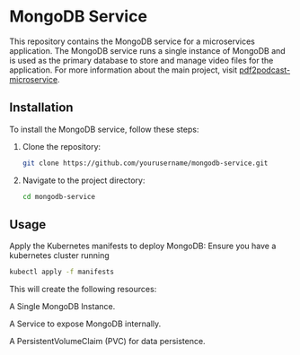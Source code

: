 # MongoDB Service

This repository contains the MongoDB service for a microservices application. The MongoDB service runs a single instance of MongoDB and is used as the primary database to store and manage video files for the application. For more information about the main project, visit [pdf2podcast-microservice](https://github.com/Prosperibe12/pdf2podcast-microservice).

## Installation

To install the MongoDB service, follow these steps:

1. Clone the repository:
    ```bash
    git clone https://github.com/yourusername/mongodb-service.git
    ```
2. Navigate to the project directory:
    ```bash
    cd mongodb-service
    ```

## Usage

Apply the Kubernetes manifests to deploy MongoDB:
Ensure you have a kubernetes cluster running
```bash
kubectl apply -f manifests
```
This will create the following resources:

A Single MongoDB Instance.

A Service to expose MongoDB internally.

A PersistentVolumeClaim (PVC) for data persistence.